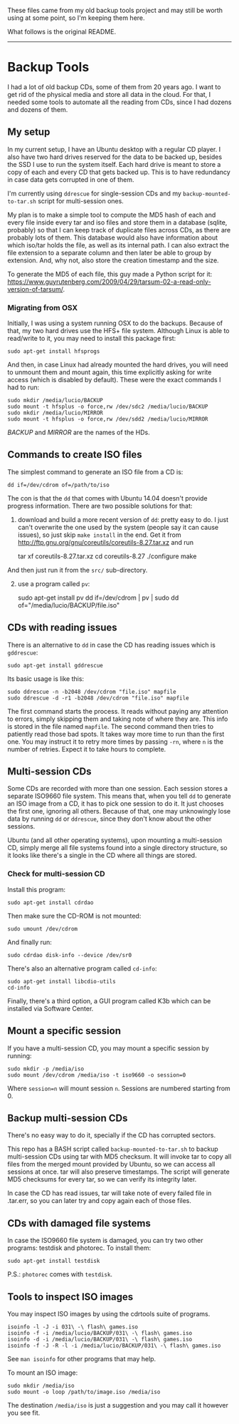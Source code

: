 
These files came from my old backup tools project and may still be worth using at some point, so I'm keeping them here.

What follows is the original README.

---

# Backup Tools

I had a lot of old backup CDs, some of them from 20 years ago. I want to get rid of the physical media and store all data in the cloud. For that, I needed some tools to automate all the reading from CDs, since I had dozens and dozens of them.


## My setup

In my current setup, I have an Ubuntu desktop with a regular CD player. I also have two hard drives reserved for the data to be backed up, besides the SSD I use to run the system itself. Each hard drive is meant to store a copy of each and every CD that gets backed up. This is to have redundancy in case data gets corrupted in one of them.

I'm currently using `ddrescue` for single-session CDs and my `backup-mounted-to-tar.sh` script for multi-session ones.

My plan is to make a simple tool to compute the MD5 hash of each and every file inside every tar and iso files and store them in a database (sqlite, probably) so that I can keep track of duplicate files across CDs, as there are probably lots of them. This database would also have information about which iso/tar holds the file, as well as its internal path. I can also extract the file extension to a separate column and then later be able to group by extension. And, why not, also store the creation timestamp and the size.

To generate the MD5 of each file, this guy made a Python script for it: https://www.guyrutenberg.com/2009/04/29/tarsum-02-a-read-only-version-of-tarsum/.

### Migrating from OSX

Initially, I was using a system running OSX to do the backups. Because of that, my two hard drives use the HFS+ file system. Although Linux is able to read/write to it, you may need to install this package first:

    sudo apt-get install hfsprogs

And then, in case Linux had already mounted the hard drives, you will need to unmount them and mount again, this time explicitly asking for write access (which is disabled by default). These were the exact commands I had to run:

    sudo mkdir /media/lucio/BACKUP
    sudo mount -t hfsplus -o force,rw /dev/sdc2 /media/lucio/BACKUP
    sudo mkdir /media/lucio/MIRROR
    sudo mount -t hfsplus -o force,rw /dev/sdd2 /media/lucio/MIRROR

*BACKUP* and *MIRROR* are the names of the HDs.


## Commands to create ISO files

The simplest command to generate an ISO file from a CD is:

    dd if=/dev/cdrom of=/path/to/iso

The con is that the `dd` that comes with Ubuntu 14.04 doesn't provide progress information. There are two possible solutions for that:

1. download and build a more recent version of `dd`: pretty easy to do. I just can't overwrite the one used by the system (people say it can cause issues), so just skip `make install` in the end. Get it from http://ftp.gnu.org/gnu/coreutils/coreutils-8.27.tar.xz and run

    tar xf coreutils-8.27.tar.xz
    cd coreutils-8.27
    ./configure
    make

And then just run it from the `src/` sub-directory.

2. use a program called `pv`:

    sudo apt-get install pv
    dd if=/dev/cdrom | pv | sudo dd of="/media/lucio/BACKUP/file.iso"


## CDs with reading issues

There is an alternative to `dd` in case the CD has reading issues which is `gddrescue`:

    sudo apt-get install gddrescue

Its basic usage is like this:

    sudo ddrescue -n -b2048 /dev/cdrom "file.iso" mapfile
    sudo ddrescue -d -r1 -b2048 /dev/cdrom "file.iso" mapfile

The first command starts the process. It reads without paying any attention to errors, simply skipping them and taking note of where they are. This info is stored in the file named `mapfile`. The second command then tries to patiently read those bad spots. It takes way more time to run than the first one. You may instruct it to retry more times by passing `-rn`, where `n` is the number of retries. Expect it to take hours to complete.

## Multi-session CDs

Some CDs are recorded with more than one session. Each session stores a separate ISO9660 file system. This means that, when you tell `dd` to generate an ISO image from a CD, it has to pick one session to do it. It just chooses the first one, ignoring all others. Because of that, one may unknowingly lose data by running `dd` or `ddrescue`, since they don't know about the other sessions.

Ubuntu (and all other operating systems), upon mounting a multi-session CD, simply merge all file systems found into a single directory structure, so it looks like there's a single in the CD where all things are stored.

### Check for multi-session CD

Install this program:

    sudo apt-get install cdrdao

Then make sure the CD-ROM is not mounted:

    sudo umount /dev/cdrom

And finally run:

    sudo cdrdao disk-info --device /dev/sr0

There's also an alternative program called `cd-info`:

    sudo apt-get install libcdio-utils
    cd-info

Finally, there's a third option, a GUI program called K3b which can be installed via Software Center.

## Mount a specific session

If you have a multi-session CD, you may mount a specific session by running:

    sudo mkdir -p /media/iso
    sudo mount /dev/cdrom /media/iso -t iso9660 -o session=0

Where `session=n` will mount session `n`. Sessions are numbered starting from 0.

## Backup multi-session CDs

There's no easy way to do it, specially if the CD has corrupted sectors.

This repo has a BASH script called `backup-mounted-to-tar.sh` to backup multi-session CDs using tar with MD5 checksum. It will invoke tar to copy all files from the merged mount provided by Ubuntu, so we can access all sessions at once. tar will also preserve timestamps. The script will generate MD5 checksums for every tar, so we can verify its integrity later.

In case the CD has read issues, tar will take note of every failed file in <filename>.tar.err, so you can later try and copy again each of those files.

## CDs with damaged file systems

In case the ISO9660 file system is damaged, you can try two other programs: testdisk and photorec. To install them:

    sudo apt-get install testdisk

P.S.: `photorec` comes with `testdisk`.

## Tools to inspect ISO images

You may inspect ISO images by using the cdrtools suite of programs.

    isoinfo -l -J -i 031\ -\ flash\ games.iso
    isoinfo -f -i /media/lucio/BACKUP/031\ -\ flash\ games.iso
    isoinfo -d -i /media/lucio/BACKUP/031\ -\ flash\ games.iso
    isoinfo -f -J -R -l -i /media/lucio/BACKUP/031\ -\ flash\ games.iso

See `man isoinfo` for other programs that may help.

To mount an ISO image:

    sudo mkdir /media/iso
    sudo mount -o loop /path/to/image.iso /media/iso

The destination `/media/iso` is just a suggestion and you may call it however you see fit.